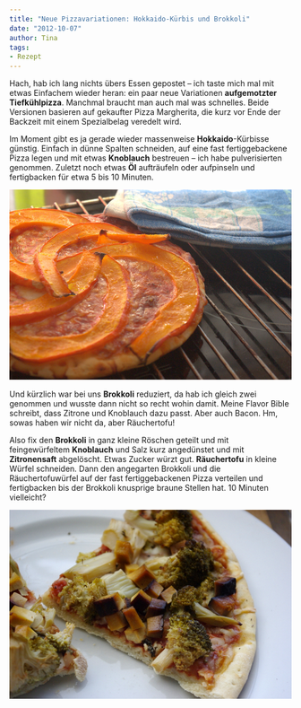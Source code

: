 ```yaml
---
title: "Neue Pizzavariationen: Hokkaido-Kürbis und Brokkoli"
date: "2012-10-07" 
author: Tina
tags:
- Rezept
---
```


Hach, hab ich lang nichts übers Essen gepostet – ich taste mich mal mit etwas Einfachem wieder heran: ein paar neue Variationen **aufgemotzter Tiefkühlpizza**. Manchmal braucht man auch mal was schnelles. Beide Versionen basieren auf gekaufter Pizza Margherita, die kurz vor Ende der Backzeit mit einem Spezialbelag veredelt wird.

Im Moment gibt es ja gerade wieder massenweise **Hokkaido**\-Kürbisse günstig. Einfach in dünne Spalten schneiden, auf eine fast fertiggebackene Pizza legen und mit etwas **Knoblauch** bestreuen – ich habe pulverisierten genommen. Zuletzt noch etwas **Öl** aufträufeln oder aufpinseln und fertigbacken für etwa 5 bis 10 Minuten.

[![](images/kuerbispizza.jpg "kuerbispizza")](http://apfeleimer.wordpress.com/2012/10/07/neue-pizzavariationen-hokkaido-kurbis-und-brokkoli/kuerbispizza/)

Und kürzlich war bei uns **Brokkoli** reduziert, da hab ich gleich zwei genommen und wusste dann nicht so recht wohin damit. Meine Flavor Bible schreibt, dass Zitrone und Knoblauch dazu passt. Aber auch Bacon. Hm, sowas haben wir nicht da, aber Räuchertofu!

Also fix den **Brokkoli** in ganz kleine Röschen geteilt und mit feingewürfeltem **Knoblauch** und Salz kurz angedünstet und mit **Zitronensaft** abgelöscht. Etwas Zucker würzt gut. **Räuchertofu** in kleine Würfel schneiden. Dann den angegarten Brokkoli und die Räuchertofuwürfel auf der fast fertiggebackenen Pizza verteilen und fertigbacken bis der Brokkoli knusprige braune Stellen hat. 10 Minuten vielleicht?

[![](images/brokkolipizza.jpg "brokkolipizza")](http://apfeleimer.wordpress.com/2012/10/07/neue-pizzavariationen-hokkaido-kurbis-und-brokkoli/brokkolipizza/)
